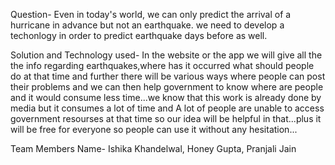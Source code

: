 Question-
Even in today's world, we can only predict the arrival of a hurricane in advance but not an earthquake. we need to develop a techonlogy in order to predict earthquake days before as well.

Solution and Technology used-
In the website or the app we will give all the the info regarding earthquakes,where has it occurred what should people do at that time and further there will be various ways where people can post their problems and we can then help government to know where are people and it would consume less time...we know that this work is already done by media but it consumes a lot of time and A lot of people are unable to access government resourses at that time so our idea will be helpful in that...plus it will be free for everyone so people can use it without any hesitation...


Team Members Name-
Ishika Khandelwal,
Honey Gupta,
Pranjali Jain



